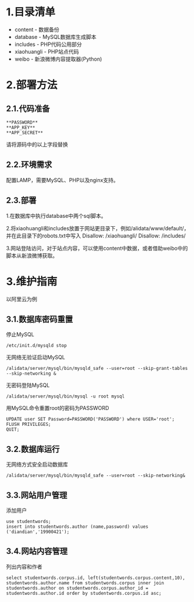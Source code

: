 # 1.目录清单
* content - 数据备份
* database - MySQL数据库生成脚本
* includes - PHP代码公用部分
* xiaohuangli - PHP站点代码
* weibo - 新浪微博内容提取器(Python)

# 2.部署方法
## 2.1.代码准备
    **PASSWORD**
    **APP_KEY**
    **APP_SECRET**
请将源码中的以上字段替换

## 2.2.环境需求
配置LAMP，需要MySQL、PHP以及nginx支持。

## 2.3.部署
1.在数据库中执行database中两个sql脚本。

2.将xiaohuangli和includes放置于网站更目录下，例如/alidata/www/default/，并在此目录下的robots.txt中写入
    Disallow: /xiaohuangli/
    Disallow: /includes/

3.网站登陆访问，对于站点内容，可以使用content中数据，或者借助weibo中的脚本从新浪微博获取。

# 3.维护指南
以阿里云为例
## 3.1.数据库密码重置
停止MySQL

    /etc/init.d/mysqld stop

无网络无验证启动MySQL

    /alidata/server/mysql/bin/mysqld_safe --user=root --skip-grant-tables --skip-networking &

无密码登陆MySQL

    /alidata/server/mysql/bin/mysql -u root mysql

用MySQL命令重置root的密码为PASSWORD

    UPDATE user SET Password=PASSWORD('PASSWORD') where USER='root';
    FLUSH PRIVILEGES;
    QUIT;

## 3.2.数据库运行
无网络方式安全启动数据库

    /alidata/server/mysql/bin/mysqld_safe --user=root --skip-networking&

## 3.3.网站用户管理
添加用户

    use studentwords;
    insert into studentwords.author (name,password) values ('diandian','19900421');
    
## 3.4.网站内容管理
列出内容和作者

    select studentwords.corpus.id, left(studentwords.corpus.content,10), studentwords.author.name from studentwords.corpus inner join studentwords.author on studentwords.corpus.author_id = studentwords.author.id order by studentwords.corpus.id asc;
    